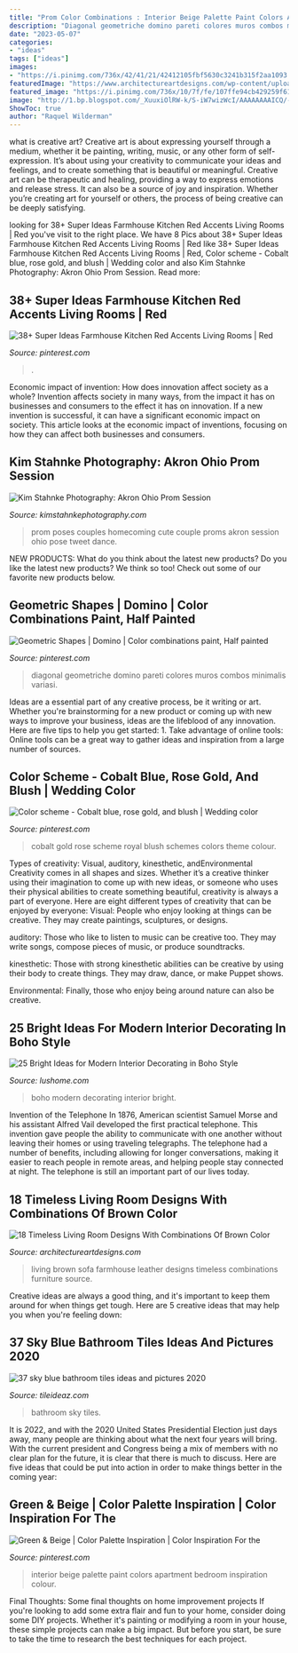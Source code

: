 ```yaml
---
title: "Prom Color Combinations : Interior Beige Palette Paint Colors Apartment Bedroom Inspiration Colour"
description: "Diagonal geometriche domino pareti colores muros combos minimalis variasi"
date: "2023-05-07"
categories:
- "ideas"
tags: ["ideas"]
images:
- "https://i.pinimg.com/736x/42/41/21/42412105fbf5630c3241b315f2aa1093.jpg"
featuredImage: "https://www.architectureartdesigns.com/wp-content/uploads/2016/09/1-27-630x406.jpg"
featured_image: "https://i.pinimg.com/736x/10/7f/fe/107ffe94cb429259f61789f66f2efacd.jpg"
image: "http://1.bp.blogspot.com/_XuuxiOlRW-k/S-iW7wizWcI/AAAAAAAAICQ/-7stB6d5PUw/s1600/Alisha+%26+Josh+(prom)-49.jpg"
ShowToc: true
author: "Raquel Wilderman"
---
```



what is creative art?
Creative art is about expressing yourself through a medium, whether it be painting, writing, music, or any other form of self-expression. It’s about using your creativity to communicate your ideas and feelings, and to create something that is beautiful or meaningful.
Creative art can be therapeutic and healing, providing a way to express emotions and release stress. It can also be a source of joy and inspiration. Whether you’re creating art for yourself or others, the process of being creative can be deeply satisfying.

	

		
looking for 38+ Super Ideas Farmhouse Kitchen Red Accents Living Rooms | Red you've visit to the right place. We have 8 Pics about 38+ Super Ideas Farmhouse Kitchen Red Accents Living Rooms | Red like 38+ Super Ideas Farmhouse Kitchen Red Accents Living Rooms | Red, Color scheme - Cobalt blue, rose gold, and blush | Wedding color and also Kim Stahnke Photography: Akron Ohio Prom Session. Read more:
		
    
## 38+ Super Ideas Farmhouse Kitchen Red Accents Living Rooms | Red

<img loading=lazy src="https://i.pinimg.com/736x/10/7f/fe/107ffe94cb429259f61789f66f2efacd.jpg" onerror="this.onerror=null;this.src='https://tse4.mm.bing.net/th?id=OIP.vcpYXjWvcC7FkqRc0SE_yAAAAA&amp;pid=15.1';" alt="38+ Super Ideas Farmhouse Kitchen Red Accents Living Rooms | Red">

_Source: pinterest.com_

>. 

	

Economic impact of invention: How does innovation affect society as a whole?
Invention affects society in many ways, from the impact it has on businesses and consumers to the effect it has on innovation. If a new invention is successful, it can have a significant economic impact on society. This article looks at the economic impact of inventions, focusing on how they can affect both businesses and consumers.

    
## Kim Stahnke Photography: Akron Ohio Prom Session

<img loading=lazy src="http://1.bp.blogspot.com/_XuuxiOlRW-k/S-iW7wizWcI/AAAAAAAAICQ/-7stB6d5PUw/s1600/Alisha+%26+Josh+(prom)-49.jpg" onerror="this.onerror=null;this.src='https://tse1.mm.bing.net/th?id=OIP.Zvz_KWvGk0mrn_u6aD17CAHaLG&amp;pid=15.1';" alt="Kim Stahnke Photography: Akron Ohio Prom Session">

_Source: kimstahnkephotography.com_

>prom poses couples homecoming cute couple proms akron session ohio pose tweet dance. 

	

NEW PRODUCTS: What do you think about the latest new products?
Do you like the latest new products? We think so too! Check out some of our favorite new products below.

    
## Geometric Shapes | Domino | Color Combinations Paint, Half Painted

<img loading=lazy src="https://i.pinimg.com/736x/42/41/21/42412105fbf5630c3241b315f2aa1093.jpg" onerror="this.onerror=null;this.src='https://tse3.mm.bing.net/th?id=OIP.t4ZsJRdAOtlG0ebcYhXOnQHaJ8&amp;pid=15.1';" alt="Geometric Shapes | Domino | Color combinations paint, Half painted">

_Source: pinterest.com_

>diagonal geometriche domino pareti colores muros combos minimalis variasi. 

	

Ideas are a essential part of any creative process, be it writing or art. Whether you're brainstorming for a new product or coming up with new ways to improve your business, ideas are the lifeblood of any innovation. Here are five tips to help you get started: 1. Take advantage of online tools: Online tools can be a great way to gather ideas and inspiration from a large number of sources.

    
## Color Scheme - Cobalt Blue, Rose Gold, And Blush | Wedding Color

<img loading=lazy src="https://i.pinimg.com/736x/f3/d0/49/f3d04965daa62d16b050121539687635--blue-roses-cobalt-blue.jpg" onerror="this.onerror=null;this.src='https://tse1.mm.bing.net/th?id=OIP.s1ERXBRDFyMcPMwOAZ8BiwHaHa&amp;pid=15.1';" alt="Color scheme - Cobalt blue, rose gold, and blush | Wedding color">

_Source: pinterest.com_

>cobalt gold rose scheme royal blush schemes colors theme colour. 

	

Types of creativity: Visual, auditory, kinesthetic, andEnvironmental
Creativity comes in all shapes and sizes. Whether it’s a creative thinker using their imagination to come up with new ideas, or someone who uses their physical abilities to create something beautiful, creativity is always a part of everyone. Here are eight different types of creativity that can be enjoyed by everyone: 
Visual: People who enjoy looking at things can be creative. They may create paintings, sculptures, or designs.

 auditory: Those who like to listen to music can be creative too. They may write songs, compose pieces of music, or produce soundtracks.

kinesthetic: Those with strong kinesthetic abilities can be creative by using their body to create things. They may draw, dance, or make Puppet shows.

Environmental: Finally, those who enjoy being around nature can also be creative.

    
## 25 Bright Ideas For Modern Interior Decorating In Boho Style

<img loading=lazy src="https://www.lushome.com/wp-content/uploads/2015/03/modern-interiors-boho-style-24.jpg" onerror="this.onerror=null;this.src='https://tse4.mm.bing.net/th?id=OIP.h96fwjURUUJv_eDmn3HAIAAAAA&amp;pid=15.1';" alt="25 Bright Ideas for Modern Interior Decorating in Boho Style">

_Source: lushome.com_

>boho modern decorating interior bright. 

	

Invention of the Telephone
In 1876, American scientist Samuel Morse and his assistant Alfred Vail developed the first practical telephone. This invention gave people the ability to communicate with one another without leaving their homes or using traveling telegraphs. The telephone had a number of benefits, including allowing for longer conversations, making it easier to reach people in remote areas, and helping people stay connected at night. The telephone is still an important part of our lives today.

    
## 18 Timeless Living Room Designs With Combinations Of Brown Color

<img loading=lazy src="https://www.architectureartdesigns.com/wp-content/uploads/2016/09/1-27-630x406.jpg" onerror="this.onerror=null;this.src='https://tse3.mm.bing.net/th?id=OIP.6sZyrnAIex2R_lI1l5ET3wHaEx&amp;pid=15.1';" alt="18 Timeless Living Room Designs With Combinations Of Brown Color">

_Source: architectureartdesigns.com_

>living brown sofa farmhouse leather designs timeless combinations furniture source. 

	

Creative ideas are always a good thing, and it's important to keep them around for when things get tough. Here are 5 creative ideas that may help you when you're feeling down: 

    
## 37 Sky Blue Bathroom Tiles Ideas And Pictures 2020

<img loading=lazy src="https://www.tileideaz.com/wp-content/uploads/2015/06/62a15e620b73dfca0d6bb7a0447b191d.jpg" onerror="this.onerror=null;this.src='https://tse1.mm.bing.net/th?id=OIP.0KnzJLjr2dVBaw530PAr0gHaJ3&amp;pid=15.1';" alt="37 sky blue bathroom tiles ideas and pictures 2020">

_Source: tileideaz.com_

>bathroom sky tiles. 

	

It is 2022, and with the 2020 United States Presidential Election just days away, many people are thinking about what the next four years will bring. With the current president and Congress being a mix of members with no clear plan for the future, it is clear that there is much to discuss. Here are five ideas that could be put into action in order to make things better in the coming year: 

    
## Green &amp; Beige | Color Palette Inspiration | Color Inspiration For The

<img loading=lazy src="https://i.pinimg.com/736x/bf/7d/64/bf7d645ef24ce9bfc4418e42d5c3ba2e.jpg" onerror="this.onerror=null;this.src='https://tse2.mm.bing.net/th?id=OIP.c33rz-_Cx1n2epNIz8r_PwHaLG&amp;pid=15.1';" alt="Green &amp; Beige | Color Palette Inspiration | Color Inspiration For the">

_Source: pinterest.com_

>interior beige palette paint colors apartment bedroom inspiration colour. 

	

Final Thoughts: Some final thoughts on home improvement projects
If you're looking to add some extra flair and fun to your home, consider doing some DIY projects. Whether it's painting or modifying a room in your house, these simple projects can make a big impact. But before you start, be sure to take the time to research the best techniques for each project.

